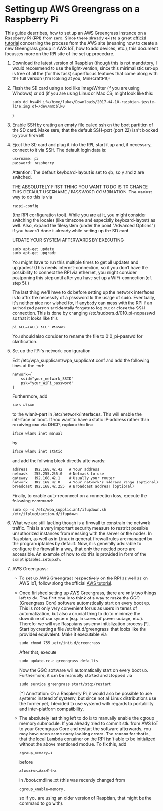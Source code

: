 # Setting up AWS Greengrass on a Raspberry Pi

This guide describes, how to set up an AWS Greengrass instance on a Raspberry Pi
(RPI) from zero. Since there already exists a great [official tutorial](http://docs.aws.amazon.com/de_de/greengrass/latest/developerguide/gg-tutorial-rpi.html#gg-tutorial-rpi-set-up-pi)
concerning the process from the AWS site (meaning how to create a new Greengrass
group in AWS IoT, how to add devices, etc.), this document focusses more on the
RPI site of the set up procedure.

1.  Download the latest version of Raspbian (though this is not mandatory, I
    would recommend to use the light-version, since this minimalistic set-up
    is free of all the (for this task) superfluous features that come along
    with the full version (I'm looking at you, MinecraftPI!))

2.  Flash the SD card using a tool like ImageWriter (if you are using Windows)
    or dd (if you are using Linux or Mac OS; might look like this:

        sudo dd bs=4M if=/home/lukas/Downloads/2017-04-10-raspbian-jessie-lite.img of=/dev/mmcblk0

    )

3.  Enable SSH by crating an empty file called ssh on the boot partition of
    the SD card. Make sure, that the default SSH-port (port 22) isn't blocked
    by your firewall!

4.  Eject the SD card and plug it into the RPI, start it up and, if necessary,
    connect to it via SSH. The default login data is:

        username: pi
        password: raspberry

    Attention: The default keyboard-layout is set to gb, so y and z are switched.

    THE ABSOLUTELY FIRST THING YOU WANT TO DO IS TO CHANGE THIS DEFAULT
    USERNAME / PASSWORD COMBINATION! The easiest way to do this is via

        raspi-config

    (the RPI configuration tool). While you are at it, you might consider
    switching the locales (like timezone and especially keyboard-layout) as
    well. Also, expand the filesystem (under the point "Advanced Options") if
    you haven't done it already while setting up the SD card.

    UPDATE YOUR SYSTEM AFTERWARDS BY EXECUTING

        sudo apt-get update
        sudo apt-get upgrade

    You might have to run this multiple times to get all updates and upgrades!
    (This needs internet-connection, so if you don't have the possibility to
    connect the RPI via ethernet, you might consider postponing this step until
    after you have set up a WiFi-connection (cf. step 5).)

    The last thing we'll have to do before setting up the network interfaces
    is to affix the necessity of a password to the usage of sudo. Eventually,
    it's neither nice nor wished for, if anybody can mess with the RPI if
    an authorized person accidentally forgets to log out or close the SSH
    connection. This is done by changing /etc/sudoers.d/010_pi-nopasswd so
    that it looks like this

        pi ALL=(ALL) ALL: PASSWD

    You should also consider to rename the file to 010_pi-passwd for
    clarification.

5.  Set up the RPI's network-configuration:

    Edit /etc/wpa_supplicant/wpa_supplicant.conf and add the following lines
    at the end:

        network={
            ssid="your_network_SSID"
            psk="your_WiFi_password"
        }

    Furthermore, add

        auto wlan0

    to the wlan0-part in /etc/network/interfaces. This will enable the
    interface on boot. If you want to have a static IP-address rather than
    receiving one via DHCP, replace the line

        iface wlan0 inet manual

    by

        iface wlan0 inet static

    and add the follwing block directly afterwards:

        address   192.168.42.42   # Your address
        netmask   255.255.255.0   # Netmask to use
        gateway   192.168.42.1    # Usually your router
        network   192.168.42.0    # Your network's address range (optional)
        broadcast 192.168.42.255  # Broadcast address (optional)

    Finally, to enable auto-reconnect on a connection loss,
    execute the following command:

        sudo cp -s /etc/wpa_suppliciant/ifupdown.sh /etc/ifplugd/action.d/ifupdown

6.  What we are still lacking though is a firewall to constrain the network
    traffic. This is a very important security measure to restrict possible
    unauthorized instances from messing with the server or the nodes. In
    Raspbian, as well as in Linux in general, firewall rules are managed by
    the program iptables by default. Now, it is generally advisable to configure
    the firewall in a way, that only the needed ports are accessible. An example
    of how to do this is provided in form of the script iptables_setup.sh.

7. AWS Greengrass:
    -   To set up AWS Greengrass respectively on the RPI as well as on AWS IoT,
        follow along the official [AWS tutorial](http://docs.aws.amazon.com/de_de/greengrass/latest/developerguide/gg-tutorial-rpi.html#gg-tutorial-rpi-set-up-pi).
    -   Once finished setting up AWS Greengrass, there are only two things left
        to do. The first one is to think of a way to make the GGC (Greengrass
        Core) software automatically start on every boot up. This is not only
        very convenient for us as users in terms of automatization, but also a
        crucial thing to do to minimize the downtime of our system (e.g. in
        cases of power outage, etc.).
        Therefor we will use Raspbians systemv initialization process [\*].
        Start by creating a file /etc/init.d/greengrass, that looks like the
        provided equivalent. Make it executable via

            sudo chmod 755 /etc/init.d/greengrass

        After that, execute

            sudo update-rc.d greengrass defaults

        Now the GGC software will automatically start on every boot
        up. Furthermore, it can be manually started and stopped via

            sudo service greengrass start/stop/restart

        [\*] Annotation: On a Raspberry Pi, it would also be possible to
        use systemd instead of systemv, but since not all Linux distributions
        use the former yet, I decided to use systemd with regards to portability
        and inter-platform compatibility.
    -   The absolutely last thing left to do is to manually enable the cgroup
        memory submodule. If you already tried to commit sth. from AWS IoT to
        your Greengrass Core and restart the software afterwards, you may have
        seen some nasty looking errors. The reason for that is, that the local
        Lambda container on the RPI isn't able to be initialized without the
        above mentioned module. To fix this, add

            cgroup_memory=1

        before

            elevator=deadline

        in /boot/cmdline.txt (this was recently changed from

            cgroup_enable=memory,

        so if you are using an older version of Raspbian, that might be the
        command to go with).
 
